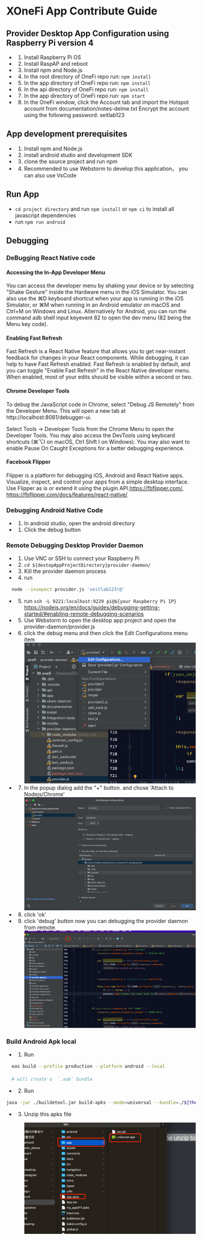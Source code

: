 # XOneFi App Contribute Guide

## Provider Desktop App Configuration using Raspberry Pi version 4

- 1.  Install Raspberry Pi OS
- 2.  Install RaspAP and reboot
- 3.  Install npm and Node.js
- 4.  In the root directory of OneFi repo run: `npm install`
- 5.  In the app directory of OneFi repo run: `npm install`
- 6.  In the api directory of OneFi repo run: `npm install`
- 7.  In the app directory of OneFi repo run: `npm start`
- 8.  In the OneFi window, click the Account tab and import the Hotspot account from documentation/notes-delme.txt Encrypt the account using the following password: seitlab123

## App development prerequisites

- 1. Install npm and Node.js
- 2. install android studio and development SDK
- 3. clone the source project and run npm
- 4. Recommended to use Webstorm to develop this application， you can also use VsCode

## Run App

- `cd project directory` and run `npm install` or `npm ci` to install all javascript dependencies
- run `npm run android`

## Debugging

### DeBugging React Native code

#### Accessing the In-App Developer Menu

You can access the developer menu by shaking your device or by selecting "Shake Gesture" inside the Hardware menu in the iOS Simulator. You can also use the ⌘D keyboard shortcut when your app is running in the iOS Simulator, or ⌘M when running in an Android emulator on macOS and Ctrl+M on Windows and Linux. Alternatively for Android, you can run the command adb shell input keyevent 82 to open the dev menu (82 being the Menu key code).

#### Enabling Fast Refresh

Fast Refresh is a React Native feature that allows you to get near-instant feedback for changes in your React components. While debugging, it can help to have Fast Refresh enabled. Fast Refresh is enabled by default, and you can toggle "Enable Fast Refresh" in the React Native developer menu. When enabled, most of your edits should be visible within a second or two.

#### Chrome Developer Tools

To debug the JavaScript code in Chrome, select "Debug JS Remotely" from the Developer Menu. This will open a new tab at http://localhost:8081/debugger-ui.

Select Tools → Developer Tools from the Chrome Menu to open the Developer Tools. You may also access the DevTools using keyboard shortcuts (⌘⌥I on macOS, Ctrl Shift I on Windows). You may also want to enable Pause On Caught Exceptions for a better debugging experience.

#### Facebook Flipper

Flipper is a platform for debugging iOS, Android and React Native apps. Visualize, inspect, and control your apps from a simple desktop interface. Use Flipper as is or extend it using the plugin API.https://fbflipper.com/,
https://fbflipper.com/docs/features/react-native/

### Debugging Android Native Code

- 1. In android studio, open the android directory
- 1. Click the debug button

### Remote Debugging Desktop Provider Daemon

- 1. Use VNC or SSH to connect your Raspberry Pi
- 2. `cd ${destopAppProjectDirectory}provider-daemon/`
- 3. Kill the provider daemon process
- 4. run

```bash
  node --insepect provider.js 'seitlab123!@'
```

- 5. run `ssh -L 9221:localhost:9229 pi@${your Raspberry Pi IP}` https://nodejs.org/en/docs/guides/debugging-getting-started/#enabling-remote-debugging-scenarios
- 5. Use Webstorm to open the desktop app project and open the provider-daemon/provider.js
- 6. click the debug menu and then click the Edit Configurations menu item ![img.png](docs/img.png)
- 7. In the popup dialog add the "+" button. and chose 'Attach to Nodejs/Chrome' ![WechatIMG41.png](docs/WechatIMG41.png)
- 8. click 'ok'
- 9. click 'debug' button now you can debugging the provider daemon from remote. ![img.png](docs/WechatIMG42.png)

### Build Android Apk local

- 1. Run

```bash
  eas build --profile production --platform android --local

  # will create a  `.aab` bundle
```

- 2. Run

```bash
java -jar ./buildetool.jar build-apks --mode=universal --bundle=./${the aab bundle your build}.aab --output=./apk.apks
```

- 3. Unzip this apks file

     ![img.png](docs/img_1.png)
